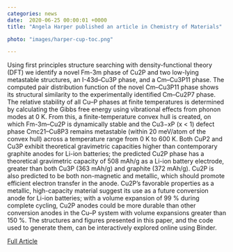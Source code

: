 ```yaml
---                                                                                                                                                                                      
categories: news                                                                                                                                                                 
date:  2020-06-25 00:00:01 +0000                                                                                                                                                        
title: "Angela Harper published an article in Chemistry of Materials"

photo: "images/harper-cup-toc.png"

---            
```


Using first principles structure searching with density-functional theory (DFT) we identify a novel Fm-3m phase of Cu2P and two low-lying metastable structures, an I-43d–Cu3P phase, and a Cm–Cu3P11 phase. The computed pair distribution function of the novel Cm–Cu3P11 phase shows its structural similarity to the experimentally identified Cm–Cu2P7 phase. The relative stability of all Cu–P phases at finite temperatures is determined by calculating the Gibbs free energy using vibrational effects from phonon modes at 0 K. From this, a finite-temperature convex hull is created, on which Fm-3m–Cu2P is dynamically stable and the Cu3−xP (x < 1) defect phase Cmc21–Cu8P3 remains metastable (within 20 meV/atom of the convex hull) across a temperature range from 0 K to 600 K. Both CuP2 and Cu3P exhibit theoretical gravimetric capacities higher than contemporary graphite anodes for Li-ion batteries; the predicted Cu2P phase has a theoretical gravimetric capacity of 508 mAh/g as a Li-ion battery electrode, greater than both Cu3P (363 mAh/g) and graphite (372 mAh/g). Cu2P is also predicted to be both non-magnetic and metallic, which should promote efficient electron transfer in the anode. Cu2P’s favorable properties as a metallic, high-capacity material suggest its use as a future conversion anode for Li-ion batteries; with a volume expansion of 99 % during complete cycling, Cu2P anodes could be more durable than other conversion anodes in the Cu–P system with volume expansions greater than 150 %. The structures and figures presented in this paper, and the code used to generate them, can be interactively explored online using Binder.

[Full Article](https://pubs.acs.org/doi/10.1021/acs.chemmater.0c02054)

